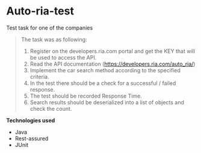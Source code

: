 # Auto-ria-test
Test task for one of the companies

>The task was as following:
>1. Register on the developers.ria.com portal and get the KEY that will be used to access the API.
>2. Read the API documentation (https://developers.ria.com/auto_ria/)
>3. Implement the car search method according to the specified criteria.
>4. In the test there should be a check for a successful / failed response.
>5. The test should be recorded Response Time.
>6. Search results should be deserialized into a list of objects and check the count.

**Technologies used**
* Java
* Rest-assured
* JUnit


